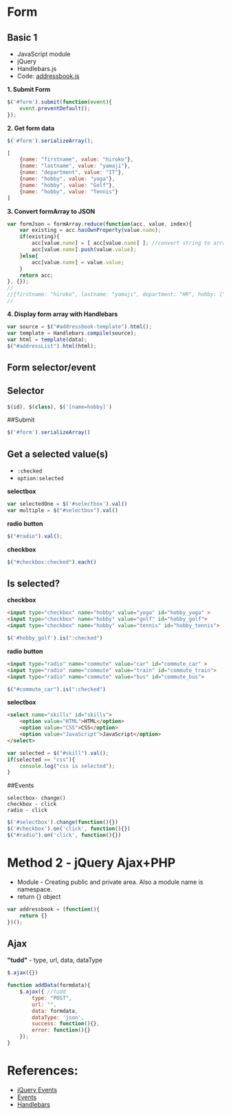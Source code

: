 # Form 

## Basic 1 
- JavaScript module
- jQuery  
- Handlebars.js
- Code: [addressbook.js](https://github.com/hirokoymj/Udemy/blob/master/Form/basic/addressbook.js)

**1. Submit Form**

```js
$('#form').submit(function(event){
    event.preventDefault();    
});
```

**2. Get form data**
```js
$('#form').serializeArray();
```


```js
[
    {name: "firstname", value: "hiroko"},
    {name: "lastname", value: "yamaji"},
    {name: "department", value: "IT"},
    {name: "hobby", value: "yoga"},
    {name: "hobby", value: "Golf"},
    {name: "hobby", value: "Tennis"}
]
```



**3. Convert formArray to JSON**

```js
var formJson = formArray.reduce(function(acc, value, index){
    var existing = acc.hasOwnProperty(value.name);
    if(existing){
        acc[value.name] = [ acc[value.name] ]; //convert string to array
        acc[value.name].push(value.value);
    }else{
        acc[value.name] = value.value;
    }
    return acc;
}, {});
//
//{firstname: "hiroko", lastname: "yamaji", department: "HR", hobby: ["yoga", "golf"]}
//
```
**4. Display form array with Handlebars**
```js
var source = $("#addressbook-template").html();
var template = Handlebars.compile(source);
var html = template(data);
$("#addressList").html(html);
```

## Form selector/event

## Selector
```js
$(id), $(class), $('[name=hobby]')
```

##Submit
```js
$('#form').serializeArray()
```

## Get a selected value(s)
- `:checked`
- `option:selected`

**selectbox**

```js
var selectedOne = $('#selectbox').val()
var multiple = $("#selectbox").val()
```

**radio button**
```js
$("#radio").val();
```

**checkbox**
```js
$("#checkbox:checked").each()
```

## Is selected?

**checkbox**
```html
<input type="checkbox" name="hobby" value="yoga" id="hobby_yoga" >
<input type="checkbox" name="hobby" value="golf" id="hobby_golf">
<input type="checkbox" name="hobby" value="tennis" id="hobby_tennis">
```

```js
$('#hobby_golf').is(":checked")
```

**radio button**

```html
<input type="radio" name="commute" value="car" id="commute_car" >
<input type="radio" name="commute" value="train" id="commute_train">
<input type="radio" name="commute" value="bus" id="commute_bus">
```

```js
$("#commute_car").is(":checked")
```

**selectbox**

```html
<select name="skills" id="skills">
    <option value="HTML">HTML</option>
    <option value="CSS">CSS</option>
    <option value="JavaScript">JavaScript</option>
</select>
```

```js
var selected = $("#skill").val();
if(selected == "css"){
    console.log("css is selected");
}
```



##Events

```text
selectbox- change()
checkbox - click
radio - click
```
```js
$('#selectbox').change(function(){})
$('#checkbox').on('click', function(){})
$("#radio").on('click', function(){})

```






# Method 2 - jQuery Ajax+PHP

- Module - Creating public and private area. Also a module name is namespace.
- return {} object
```js
var addressbook = (function(){
    return {} 
})();
```

## Ajax
**"tudd"** - type, url, data, dataType
```js
$.ajax({}) 
```

```js
function addData(formdata){
    $.ajax({ //tudd
        type: "POST",
        url: "",
        data: formdata,
        dataType: 'json',
        success: function(){},
        error: function(){}
    });
}
```





# References:
- [jQuery Events](https://api.jquery.com/category/events/form-events/)
- [Events](https://api.jquery.com/category/events/)
- [Handlebars](http://handlebarsjs.com/)
